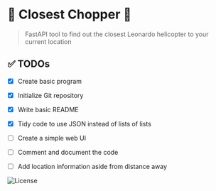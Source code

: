 # 🚁 Closest Chopper 🚁

> FastAPI tool to find out the closest Leonardo helicopter to your current location

## ✅ TODOs

- [x] Create basic program
- [x] Initialize Git repository
- [x] Write basic README
- [x] Tidy code to use JSON instead of lists of lists
- [ ] Create a simple web UI
- [ ] Comment and document the code
- [ ] Add location information aside from distance away



![License](https://img.shields.io/badge/license-MIT-blue.svg)
